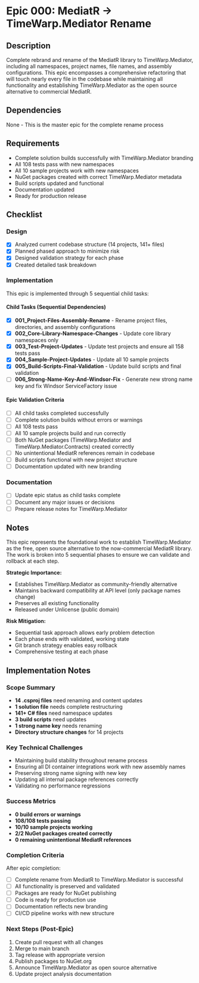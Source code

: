 # Epic 000: MediatR → TimeWarp.Mediator Rename

## Description
Complete rebrand and rename of the MediatR library to TimeWarp.Mediator, including all namespaces, project names, file names, and assembly configurations. This epic encompasses a comprehensive refactoring that will touch nearly every file in the codebase while maintaining all functionality and establishing TimeWarp.Mediator as the open source alternative to commercial MediatR.

## Dependencies
None - This is the master epic for the complete rename process

## Requirements
- Complete solution builds successfully with TimeWarp.Mediator branding
- All 108 tests pass with new namespaces
- All 10 sample projects work with new namespaces
- NuGet packages created with correct TimeWarp.Mediator metadata
- Build scripts updated and functional
- Documentation updated
- Ready for production release

## Checklist

### Design
- [x] Analyzed current codebase structure (14 projects, 141+ files)
- [x] Planned phased approach to minimize risk
- [x] Designed validation strategy for each phase
- [x] Created detailed task breakdown

### Implementation
This epic is implemented through 5 sequential child tasks:

#### Child Tasks (Sequential Dependencies)
- [x] **001_Project-Files-Assembly-Rename** - Rename project files, directories, and assembly configurations
- [x] **002_Core-Library-Namespace-Changes** - Update core library namespaces only  
- [x] **003_Test-Project-Updates** - Update test projects and ensure all 158 tests pass
- [x] **004_Sample-Project-Updates** - Update all 10 sample projects
- [x] **005_Build-Scripts-Final-Validation** - Update build scripts and final validation
- [ ] **006_Strong-Name-Key-And-Windsor-Fix** - Generate new strong name key and fix Windsor ServiceFactory issue

#### Epic Validation Criteria
- [ ] All child tasks completed successfully
- [ ] Complete solution builds without errors or warnings
- [ ] All 108 tests pass
- [ ] All 10 sample projects build and run correctly
- [ ] Both NuGet packages (TimeWarp.Mediator and TimeWarp.Mediator.Contracts) created correctly
- [ ] No unintentional MediatR references remain in codebase
- [ ] Build scripts functional with new project structure
- [ ] Documentation updated with new branding

### Documentation
- [ ] Update epic status as child tasks complete
- [ ] Document any major issues or decisions
- [ ] Prepare release notes for TimeWarp.Mediator

## Notes
This epic represents the foundational work to establish TimeWarp.Mediator as the free, open source alternative to the now-commercial MediatR library. The work is broken into 5 sequential phases to ensure we can validate and rollback at each step.

**Strategic Importance:**
- Establishes TimeWarp.Mediator as community-friendly alternative
- Maintains backward compatibility at API level (only package names change)
- Preserves all existing functionality
- Released under Unlicense (public domain)

**Risk Mitigation:**
- Sequential task approach allows early problem detection
- Each phase ends with validated, working state
- Git branch strategy enables easy rollback
- Comprehensive testing at each phase

## Implementation Notes

### Scope Summary
- **14 .csproj files** need renaming and content updates
- **1 solution file** needs complete restructuring  
- **141+ C# files** need namespace updates
- **3 build scripts** need updates
- **1 strong name key** needs renaming
- **Directory structure changes** for 14 projects

### Key Technical Challenges
- Maintaining build stability throughout rename process
- Ensuring all DI container integrations work with new assembly names
- Preserving strong name signing with new key
- Updating all internal package references correctly
- Validating no performance regressions

### Success Metrics
- **0 build errors or warnings**
- **108/108 tests passing**
- **10/10 sample projects working**
- **2/2 NuGet packages created correctly**
- **0 remaining unintentional MediatR references**

### Completion Criteria
After epic completion:
- [ ] Complete rename from MediatR to TimeWarp.Mediator is successful
- [ ] All functionality is preserved and validated
- [ ] Packages are ready for NuGet publishing
- [ ] Code is ready for production use
- [ ] Documentation reflects new branding
- [ ] CI/CD pipeline works with new structure

### Next Steps (Post-Epic)
1. Create pull request with all changes
2. Merge to main branch
3. Tag release with appropriate version
4. Publish packages to NuGet.org
5. Announce TimeWarp.Mediator as open source alternative
6. Update project analysis documentation